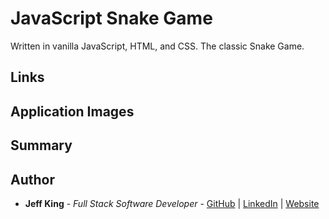 # JavaScript Snake Game
Written in vanilla JavaScript, HTML, and CSS.  The classic Snake Game.

## Links
<!-- [View Application](https://jazfunk.github.io/jk-calculator-app/)  
[View Repository](https://github.com/jazfunk/jk-calculator-app.git) -->

## Application Images
<!-- <img src="images/calculatorApp_SS.png">   -->

## Summary
<!-- You would think a calculator is fairly easy to code the logic for, but there are some challenging aspects when dealing with strings and numbers; trying to sum them in a mathematical equation, make sure only one decimal point is allowed, etc.

Through the use of "truthy" and "falsy" checks, I simplied the validation of input data.  Comparing a boolean value of whether the object has usable data, instead of checking the specific value, lead to shorter, cleaner code.

This was a lot of fun to develop, and I thought it was going to take a weeks.  It only took three days, from the first line of code, to the final styling. -->


## Author
* **Jeff King** - *Full Stack Software Developer* - [GitHub](https://github.com/jazfunk) | [LinkedIn](https://www.linkedin.com/in/jeffking222/) | [Website](https://jeff-king.net)